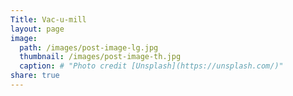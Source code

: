 ```yaml
---
Title: Vac-u-mill
layout: page
image:
  path: /images/post-image-lg.jpg
  thumbnail: /images/post-image-th.jpg
  caption: # "Photo credit [Unsplash](https://unsplash.com/)"
share: true
---
```

